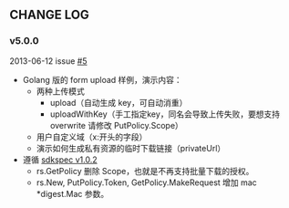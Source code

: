 ## CHANGE LOG

### v5.0.0

2013-06-12 issue [#5](https://github.com/qiniu/form-upload/pull/5)

- Golang 版的 form upload 样例，演示内容：
  - 两种上传模式
    - upload（自动生成 key，可自动消重）
    - uploadWithKey（手工指定key，同名会导致上传失败，要想支持 overwrite 请修改 PutPolicy.Scope）
  - 用户自定义域（x:开头的字段）
  - 演示如何生成私有资源的临时下载链接（privateUrl）
- 遵循 [sdkspec v1.0.2](https://github.com/qiniu/sdkspec/tree/v1.0.2)
  - rs.GetPolicy 删除 Scope，也就是不再支持批量下载的授权。
  - rs.New, PutPolicy.Token, GetPolicy.MakeRequest 增加 mac *digest.Mac 参数。

